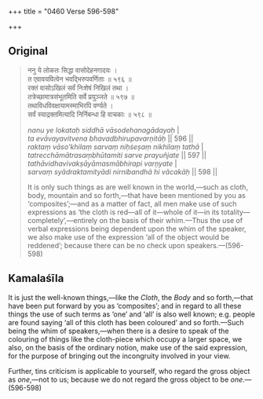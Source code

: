 +++
title = "0460 Verse 596-598"

+++
## Original 
>
> ननु ये लोकतः सिद्धा वासोदेहनगादयः ।  
> त एवावयवित्वेन भवद्भिरुपवर्णिताः ॥ ५९६ ॥  
> रक्तं वासोऽखिलं सर्वं निःशेषं निखिलं तथा ।  
> तत्रेच्छामात्रसंभूतमिति सर्वे प्रयुञ्जते ॥ ५९७ ॥  
> तथाविधविवक्षायामस्माभिरपि वर्ण्यते ।  
> सर्वं स्याद्रक्तमित्यादि निर्निबन्धा हि वाचकाः ॥ ५९८ ॥ 
>
> *nanu ye lokataḥ siddhā vāsodehanagādayaḥ* \|  
> *ta evāvayavitvena bhavadbhirupavarṇitāḥ* \|\| 596 \|\|  
> *raktaṃ vāso'khilaṃ sarvaṃ niḥśeṣaṃ nikhilaṃ tathā* \|  
> *tatrecchāmātrasaṃbhūtamiti sarve prayuñjate* \|\| 597 \|\|  
> *tathāvidhavivakṣāyāmasmābhirapi varṇyate* \|  
> *sarvaṃ syādraktamityādi nirnibandhā hi vācakāḥ* \|\| 598 \|\| 
>
> It is only such things as are well known in the world,—such as cloth, body, mountain and so forth,—that have been mentioned by you as ‘composites’;—and as a matter of fact, all men make use of such expressions as ‘the cloth is red—all of it—whole of it—in its totality—completely’,—entirely on the basis of their whim.—Thus the use of verbal expressions being dependent upon the whim of the speaker, we also make use of the expression ‘all of the object would be reddened’; because there can be no check upon speakers.—(596-598)



## Kamalaśīla

It is just the well-known things,—like the *Cloth*, the *Body* and so forth,—that have been put forward by you as ‘composites’; and in regard to all these things the use of such terms as ‘one’ and ‘all’ is also well known; e.g. people are found saying ‘all of this cloth has been coloured’ and so forth.—Such being the whim of speakers,—when there is a desire to speak of the colouring of things like the cloth-piece which occupy a larger space, we also, on the basis of the ordinary notion, make use of the said expression, for the purpose of bringing out the incongruity involved in your view.

Further, tins criticism is applicable to yourself, who regard the gross object as *one*,—not to us; because we do not regard the gross object to be *one*.—(596-598)



